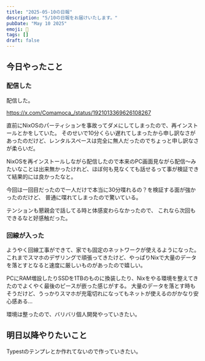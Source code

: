 ```yaml
---
title: "2025-05-10の日報"
description: "5/10の日報をお届けいたします。"
pubDate: "May 10 2025"
emoji: 🦊
tags: []
draft: false
---
```


## 今日やったこと

### 配信した

配信した。

https://x.com/Comamoca_/status/1921013369626108267

直前にNixOSのパーティションを事故ってダメにしてしまったので、再インストールとかをしていた。
そのせいで10分くらい遅れてしまったから申し訳なさがあったのだけど、レンタルスペースは完全に無人だったのでちょっと申し訳なさが柔らいだ。

NixOSを再インストールしながら配信したので本来のPC画面見ながら配信〜みたいなことは出来無かったけれど、ほぼ何も見なくても話せるって事が検証できて結果的には良かったなと。

今回は一回目だったので一人だけで本当に30分喋れるの？を検証する面が強かったのだけど、
普通に喋れてしまったので驚いている。

テンションも懇親会で話してる時と体感変わらなかったので、
これなら次回もできるなと好感触だった。

### 回線が入った

ようやく回線工事ができて、家でも固定のネットワークが使えるようになった。
これまでスマホのデザリングで頑張ってきたけど、やっぱりNixで大量のデータを落とすとなると速度に厳しいものがあったので嬉しい。

PCにRAM増設したりSSDを1TBのものに換装したり、Nixをやる環境を整えてきたのでよくやく最後のピースが嵌った感じがする。
大量のデータを落とす時もそうだけど、うっかりスマホが充電切れになってもネットが使えるのがかなり安心感ある...

環境は整ったので、バリバリ個人開発やっていきたい。

## 明日以降やりたいこと

Typestのテンプレとか作れてないので作っていきたい。
